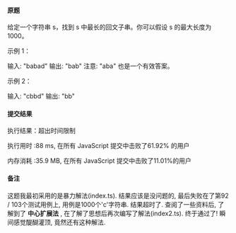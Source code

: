 #### 原题

给定一个字符串 s，找到 s 中最长的回文子串。你可以假设 s 的最大长度为 1000。

示例 1：

输入: "babad"
输出: "bab"
注意: "aba" 也是一个有效答案。

示例 2：

输入: "cbbd"
输出: "bb"

#### 提交结果

执行结果：超出时间限制

执行用时 :88 ms, 在所有 JavaScript 提交中击败了61.92% 的用户

内存消耗 :35.9 MB, 在所有 JavaScript 提交中击败了11.01%的用户

#### 备注

这题我最初采用的是暴力解法(index.ts). 结果应该是没问题的, 最后失败在了第92 / 103个测试用例上, 用例是1000个'c'字符串. 结果超时了.
查阅了一些资料后, 了解到了 **中心扩展法** , 在了解了思想后再次编写了解法(index2.ts). 终于通过了! 瞬间感觉醍醐灌顶, 竟然还有这种解法. 
